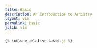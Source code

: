 ```yaml
---
title: Basic
description: An Introduction to Artistry
layout: vis
permalink: basic
jslib: vis
---
```


```js
{% include_relative basic.js %}
```

<script>

{% include_relative basic.js %}

</script>
